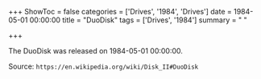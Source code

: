 +++
ShowToc = false
categories = ['Drives', '1984', 'Drives']
date = 1984-05-01 00:00:00
title = "DuoDisk"
tags = ['Drives', '1984']
summary = " "

+++

The DuoDisk was released on 1984-05-01 00:00:00.

Source: `https://en.wikipedia.org/wiki/Disk_II#DuoDisk`
